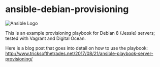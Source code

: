 # ansible-debian-provisioning

![Ansible Logo](http://i.imgur.com/9HBs9cy.png)

This is an example provisioning playbook for Debian 8 (Jessie) servers; tested with Vagrant and Digital Ocean.

Here is a blog post that goes into detail on how to use the playbook: http://www.tricksofthetrades.net/2017/08/21/ansible-playbook-server-provisioning/ 


